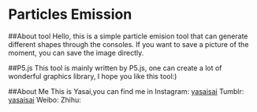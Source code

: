 # Particles Emission

##About tool
Hello, this is a simple particle emision tool that can generate different shapes through the consoles. If you want to save a picture of the moment, you can save the image directly.

##P5.js
This tool is mainly written by P5.js, one can create a lot of wonderful graphics library, I hope you like this tool:)


##About Me
This is Yasai,you can find me in 
Instagram: [yasaisai]()
Tumblr: [yasaisai](http://yasaisai.tumblr.com/archive)
Weibo: 
Zhihu:
